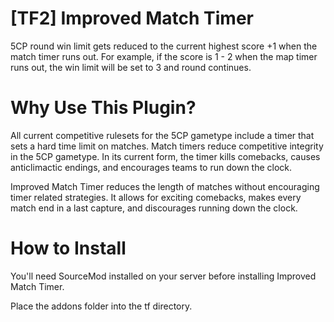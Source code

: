 # [TF2] Improved Match Timer
 5CP round win limit gets reduced to the current highest score +1 when the match timer runs out.  For example, if the score is 1 - 2 when the map timer runs out, the win limit will be set to 3 and round continues.
 
# Why Use This Plugin?
 All current competitive rulesets for the 5CP gametype include a timer that sets a hard time limit on matches. Match timers reduce competitive integrity in the 5CP gametype. In its current form, the timer kills comebacks, causes anticlimactic endings, and encourages teams to run down the clock.

 Improved Match Timer reduces the length of matches without encouraging timer related strategies. It allows for exciting comebacks, makes every match end in a last capture, and discourages running down the clock.
 
# How to Install
 You'll need SourceMod installed on your server before installing Improved Match Timer.

 Place the addons folder into the tf directory.
